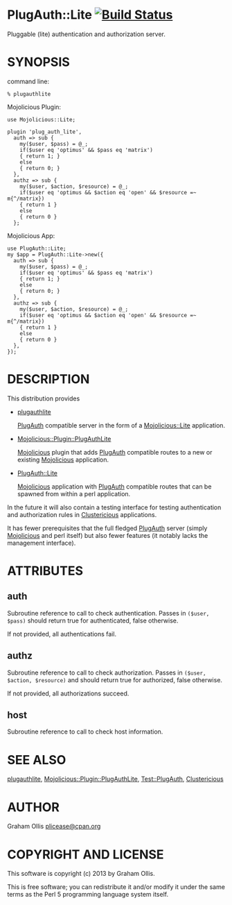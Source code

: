 # PlugAuth::Lite [![Build Status](https://secure.travis-ci.org/plicease/PlugAuth-Lite.png)](http://travis-ci.org/plicease/PlugAuth-Lite)

Pluggable (lite) authentication and authorization server.

# SYNOPSIS

command line:

    % plugauthlite

Mojolicious Plugin:

    use Mojolicious::Lite;
    
    plugin 'plug_auth_lite', 
      auth => sub {
        my($user, $pass) = @_;
        if($user eq 'optimus' && $pass eq 'matrix')
        { return 1; }
        else
        { return 0; }
      },
      authz => sub {
        my($user, $action, $resource) = @_;
        if($user eq 'optimus && $action eq 'open' && $resource =~ m{^/matrix})
        { return 1 }
        else
        { return 0 }
      };

Mojolicious App:

    use PlugAuth::Lite;
    my $app = PlugAuth::Lite->new({
      auth => sub {
        my($user, $pass) = @_;
        if($user eq 'optimus' && $pass eq 'matrix')
        { return 1; }
        else
        { return 0; }
      },
      authz => sub {
        my($user, $action, $resource) = @_;
        if($user eq 'optimus && $action eq 'open' && $resource =~ m{^/matrix})
        { return 1 }
        else
        { return 0 }
      },
    });

# DESCRIPTION

This distribution provides 

- [plugauthlite](http://search.cpan.org/perldoc?plugauthlite)

    [PlugAuth](http://search.cpan.org/perldoc?PlugAuth) compatible server in the form of a [Mojolicious::Lite](http://search.cpan.org/perldoc?Mojolicious::Lite) application.

- [Mojolicious::Plugin::PlugAuthLite](http://search.cpan.org/perldoc?Mojolicious::Plugin::PlugAuthLite)

    [Mojolicious](http://search.cpan.org/perldoc?Mojolicious) plugin that adds [PlugAuth](http://search.cpan.org/perldoc?PlugAuth) compatible routes to a new or 
    existing [Mojolicious](http://search.cpan.org/perldoc?Mojolicious) application.

- [PlugAuth::Lite](http://search.cpan.org/perldoc?PlugAuth::Lite)

    [Mojolicious](http://search.cpan.org/perldoc?Mojolicious) application with [PlugAuth](http://search.cpan.org/perldoc?PlugAuth) compatible routes that can be spawned
    from within a perl application.

In the future it will also contain a testing interface for testing authentication
and authorization rules in [Clustericious](http://search.cpan.org/perldoc?Clustericious) applications.

It has fewer prerequisites that the full fledged [PlugAuth](http://search.cpan.org/perldoc?PlugAuth) server (simply
[Mojolicious](http://search.cpan.org/perldoc?Mojolicious) and perl itself) but also fewer features (it notably lacks
the management interface).

# ATTRIBUTES

## auth

Subroutine reference to call to check authentication.  Passes in `($user, $pass)` should
return true for authenticated, false otherwise.

If not provided, all authentications fail.

## authz

Subroutine reference to call to check authorization.  Passes in `($user, $action, $resource)`
and should return true for authorized, false otherwise.

If not provided, all authorizations succeed.

## host

Subroutine reference to call to check host information.

# SEE ALSO

[plugauthlite](http://search.cpan.org/perldoc?plugauthlite),
[Mojolicious::Plugin::PlugAuthLite](http://search.cpan.org/perldoc?Mojolicious::Plugin::PlugAuthLite),
[Test::PlugAuth](http://search.cpan.org/perldoc?Test::PlugAuth),
[Clustericious](http://search.cpan.org/perldoc?Clustericious)

# AUTHOR

Graham Ollis <plicease@cpan.org>

# COPYRIGHT AND LICENSE

This software is copyright (c) 2013 by Graham Ollis.

This is free software; you can redistribute it and/or modify it under
the same terms as the Perl 5 programming language system itself.
